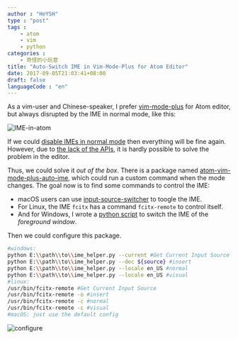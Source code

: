 ```yaml
---
author : "HeYSH"
type : "post"
tags :
    - atom
    - vim
    - python
categories :
    - 奇怪的小玩意
title: "Auto-Switch IME in Vim-Mode-Plus for Atom Editor"
date: 2017-09-05T21:03:41+08:00
draft: false
languageCode : "en"
---
```


As a vim-user and Chinese-speaker, I prefer [vim-mode-plus](https://atom.io/packages/vim-mode-plus) for Atom editor, but always disrupted by the IME in normal mode, like this:

![IME-in-atom](/IME-in-atom.png)
<!--more-->

If we could [disable IMEs in normal mode](https://github.com/t9md/atom-vim-mode-plus/issues/446) then everything will be fine again. However, due to [the lack of the APIs](https://github.com/atom/atom/issues/1092), it is hardly possible to solve the problem in the editor.

Thus, we could solve it *out of the box*. There is a package named [atom-vim-mode-plus-auto-ime](https://atom.io/packages/vim-mode-plus-auto-ime), which could run a custom command when the mode changes. The goal now is to find some commands to control the IME:

* macOS users can use [input-source-switcher](https://github.com/vovkasm/input-source-switcher) to toogle the IME.
* For Linux, the IME `fcitx` has a command `fcitx-remote` to control itself.
* And for Windows, I wrote a [python script](https://github.com/heyeshuang/ime_helper) to switch the IME of the *foreground window*.

Then we could configure this package.
```bash
#windows:
python E:\\path\\to\\ime_helper.py --current #Get Current Input Source
python E:\\path\\to\\ime_helper.py --dec ${source} #insert
python E:\\path\\to\\ime_helper.py --locale en_US #normal
python E:\\path\\to\\ime_helper.py --locale en_US #visual
#linux:
/usr/bin/fcitx-remote #Get Current Input Source
/usr/bin/fcitx-remote -o #insert
/usr/bin/fcitx-remote -c #normal
/usr/bin/fcitx-remote -c #visual
#macOS: just use the default config
```
![configure](/atom-vim-configure.png)
